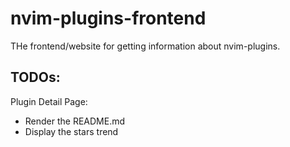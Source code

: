 # nvim-plugins-frontend
THe frontend/website for getting information about nvim-plugins.

## TODOs:

Plugin Detail Page:
- Render the README.md 
- Display the stars trend
